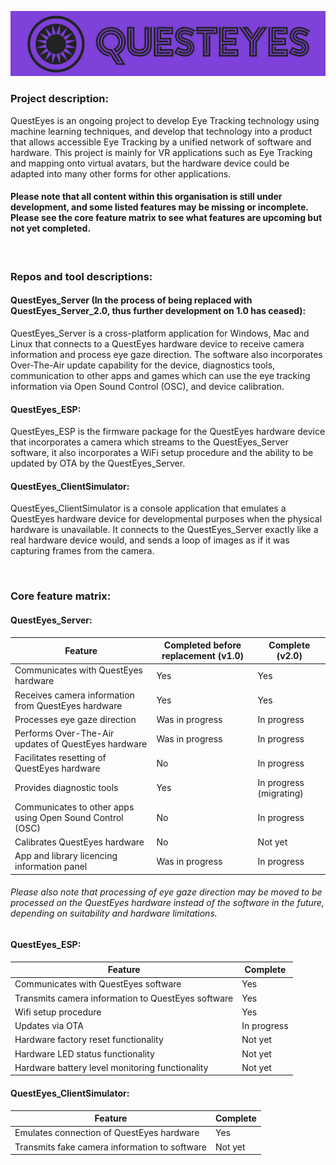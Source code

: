 ![QuestEyes Logo](https://github.com/questeyes/.github/blob/main/QUESTEYESLOGO-PURPLE-550x114.png?raw=true)

### Project description:

QuestEyes is an ongoing project to develop Eye Tracking technology using machine learning techniques, and develop that technology into a product that allows accessible Eye Tracking by a unified network of software and hardware.
This project is mainly for VR applications such as Eye Tracking and mapping onto virtual avatars, but the hardware device could be adapted into many other forms for other applications.

#### Please note that all content within this organisation is still under development, and some listed features may be missing or incomplete. Please see the core feature matrix to see what features are upcoming but not yet completed.

<br>

### Repos and tool descriptions:

#### QuestEyes_Server (In the process of being replaced with QuestEyes_Server_2.0, thus further development on 1.0 has ceased):
QuestEyes_Server is a cross-platform application for Windows, Mac and Linux that connects to a QuestEyes hardware device to receive camera information and process eye gaze direction. The software also incorporates Over-The-Air update capability for the device, diagnostics tools, communication to other apps and games which can use the eye tracking information via Open Sound Control (OSC), and device calibration.

#### QuestEyes_ESP: 
QuestEyes_ESP is the firmware package for the QuestEyes hardware device that incorporates a camera which streams to the QuestEyes_Server software, it also incorporates a WiFi setup procedure and the ability to be updated by OTA by the QuestEyes_Server.

#### QuestEyes_ClientSimulator:
QuestEyes_ClientSimulator is a console application that emulates a QuestEyes hardware device for developmental purposes when the physical hardware is unavailable. It connects to the QuestEyes_Server exactly like a real hardware device would, and sends a loop of images as if it was capturing frames from the camera.

<br>

### Core feature matrix:

#### QuestEyes_Server:
| Feature | Completed before replacement (v1.0) | Complete (v2.0) |
| --- | --- |  --- |
| Communicates with QuestEyes hardware | Yes | Yes |
| Receives camera information from QuestEyes hardware | Yes | Yes |
| Processes eye gaze direction | Was in progress | In progress |
| Performs Over-The-Air updates of QuestEyes hardware | Was in progress | In progress |
| Facilitates resetting of QuestEyes hardware | No | In progress |
| Provides diagnostic tools | Yes | In progress (migrating) |
| Communicates to other apps using Open Sound Control (OSC) | No | In progress |
| Calibrates QuestEyes hardware | No | Not yet |
| App and library licencing information panel | Was in progress | In progress |
###### Please also note that processing of eye gaze direction may be moved to be processed on the QuestEyes hardware instead of the software in the future, depending on suitability and hardware limitations.

#### QuestEyes_ESP:
| Feature | Complete |
| --- | --- |
| Communicates with QuestEyes software | Yes |
| Transmits camera information to QuestEyes software | Yes |
| Wifi setup procedure | Yes |
| Updates via OTA | In progress |
| Hardware factory reset functionality | Not yet |
| Hardware LED status functionality | Not yet |
| Hardware battery level monitoring functionality | Not yet |

#### QuestEyes_ClientSimulator:
| Feature | Complete |
| --- | --- |
| Emulates connection of QuestEyes hardware | Yes |
| Transmits fake camera information to software | Not yet |
